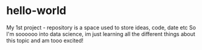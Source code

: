 # hello-world
My 1st project - repository is a space used to store ideas, code, date etc
So I'm soooooo into data science, im just learning all the different things about this topic and am tooo excited!
